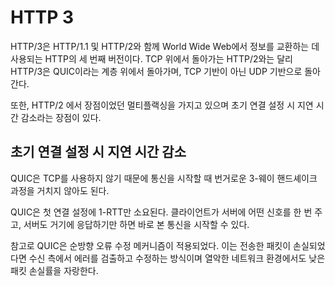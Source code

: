 # HTTP 3
HTTP/3은 HTTP/1.1 및 HTTP/2와 함께 World Wide Web에서 정보를 교환하는 데 사용되는 HTTP의 세 번째 버전이다. TCP 위에서 돌아가는 HTTP/2와는 달리 HTTP/3은 QUIC이라는 계층 위에서 돌아가며, TCP 기반이 아닌 UDP 기반으로 돌아간다.

또한, HTTP/2 에서 장점이었던 멀티플랙싱을 가지고 있으며 초기 연결 설정 시 지연 시간 감소라는 장점이 있다.

## 초기 연결 설정 시 지연 시간 감소
QUIC은 TCP를 사용하지 않기 때문에 통신을 시작할 때 번거로운 3-웨이 핸드셰이크 과정을 거치지 않아도 된다.

QUIC은 첫 연결 설정에 1-RTT만 소요된다. 클라이언트가 서버에 어떤 신호를 한 번 주고, 서버도 거기에 응답하기만 하면 바로 본 통신을 시작할 수 있다.

참고로 QUIC은 순방향 오류 수정 메커니즘이 적용되었다. 이는 전송한 패킷이 손실되었다면 수신 측에서 에러를 검출하고 수정하는 방식이며 열악한 네트워크 환경에서도 낮은 패킷 손실률을 자랑한다.